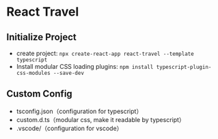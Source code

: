 # React Travel

## Initialize Project

* create project: `npx create-react-app react-travel --template typescript`
* Install modular CSS loading plugins: `npm install typescript-plugin-css-modules --save-dev`

## Custom Config

* tsconfig.json（configuration for typescript）
* custom.d.ts（modular css, make it readable by typescript）
* .vscode/（configuration for vscode）
